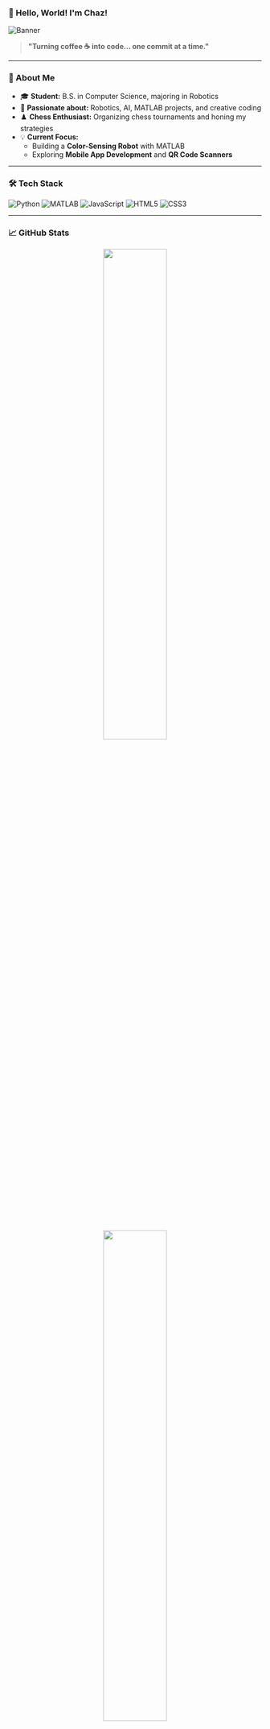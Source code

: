 
### 👋 Hello, World! I'm Chaz!  

![Banner](https://img.shields.io/badge/-Code%20%7C%20Create%20%7C%20Innovate-blueviolet?style=for-the-badge&logo=codeforces&logoColor=white)

> **"Turning coffee ☕ into code... one commit at a time."**

---

### 🔭 About Me
- 🎓 **Student:** B.S. in Computer Science, majoring in Robotics  
- 🤖 **Passionate about:** Robotics, AI, MATLAB projects, and creative coding  
- ♟️ **Chess Enthusiast:** Organizing chess tournaments and honing my strategies  
- 💡 **Current Focus:**  
  - Building a **Color-Sensing Robot** with MATLAB  
  - Exploring **Mobile App Development** and **QR Code Scanners**

---

### 🛠️ Tech Stack
![Python](https://img.shields.io/badge/-Python-3776AB?style=flat-square&logo=Python&logoColor=white)
![MATLAB](https://img.shields.io/badge/-MATLAB-0076A8?style=flat-square&logo=mathworks&logoColor=white)
![JavaScript](https://img.shields.io/badge/-JavaScript-F7DF1E?style=flat-square&logo=javascript&logoColor=black)
![HTML5](https://img.shields.io/badge/-HTML5-E34F26?style=flat-square&logo=html5&logoColor=white)
![CSS3](https://img.shields.io/badge/-CSS3-1572B6?style=flat-square&logo=css3&logoColor=white)

---

### 📈 GitHub Stats  
<p align="center">
  <img src="https://github-readme-stats.vercel.app/api?username=DevChaz&show_icons=true&theme=radical" width="50%" />
  <img src="https://github-readme-streak-stats.herokuapp.com/?user=DevChaz&theme=radical" width="50%" />
  <img src="https://github-readme-stats.vercel.app/api/top-langs/?username=DevChaz&layout=compact&theme=radical" width="50%" />
</p>



---

### 🧑‍💻 Projects
- 🤖 **[Color Sensing Robot](https://github.com/your-username/color-sensing-robot):** An intelligent robot powered by MATLAB  
- 📱 **[QR Code Scanner](https://github.com/your-username/qr-code-scanner):** Scan and decode QR codes using a mobile camera and MATLAB  
- ♟️ **[Chess Tournament Manager](https://github.com/your-username/chess-tournament):** Automate chess events with Python  

---

### 📫 How to Reach Me  
[![LinkedIn](https://img.shields.io/badge/-LinkedIn-0A66C2?style=flat-square&logo=linkedin&logoColor=white)]([https://www.linkedin.com/in/your-profile](https://www.linkedin.com/in/charizle-lamuas-447611308/))  
[![Gmail](https://img.shields.io/badge/-Gmail-D14836?style=flat-square&logo=gmail&logoColor=white)](chazlamuass@gmail.com)

---

### 🛸 Fun Fact
- **Favorite Quote:**  
  _"The only way to discover the limits of the possible is to go beyond them into the impossible."_ — Arthur C. Clarke  
- **When I’m not coding:**  
  You'll find me solving chess puzzles, exploring tech trends, or experimenting with robotics. 🤖  

---

### 🌱 Always Learning  
![Learning](https://img.shields.io/badge/-Exploring--New--Horizons-FF6F61?style=flat-square&logo=read-the-docs&logoColor=white)

---

**Thank you for stopping by!** 🌟 Don't forget to leave a ⭐ if you find any of my projects helpful! 😊

---

### 🚀 Let's Build Something Awesome Together!

---

